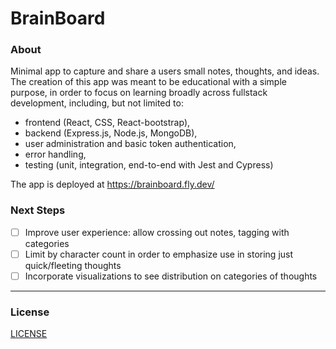 # BrainBoard
### About
Minimal app to capture and share a users small notes, thoughts, and ideas. The creation of this app was meant to be educational with a simple purpose, in order to focus on learning broadly across fullstack development, including, but not limited to:
- frontend (React, CSS, React-bootstrap),
- backend (Express.js, Node.js, MongoDB),
- user administration and basic token authentication,
- error handling,
- testing (unit, integration, end-to-end with Jest and Cypress)
  
The app is deployed at https://brainboard.fly.dev/

### Next Steps
- [ ] Improve user experience: allow crossing out notes, tagging with categories
- [ ] Limit by character count in order to emphasize use in storing just quick/fleeting thoughts
- [ ] Incorporate visualizations to see distribution on categories of thoughts
- - - -
### License
[LICENSE](https://github.com/justcho5/BrainBoard/blob/main/LICENSE)
